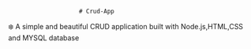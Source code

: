                         # Crud-App
❄️ A simple and beautiful CRUD application built with Node.js,HTML,CSS and MYSQL database
